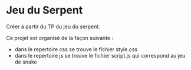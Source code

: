 # Jeu du Serpent

Créer à partir du TP du jeu du serpent.

Ce projet est organisé de la façon suivante :

- dans le repertoire css se trouve le fichier style.css
- dans le repertoire js se trouve le fichier script.js qui correspond au jeu de snake
